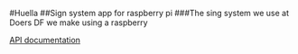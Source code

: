 #Huella
##Sign system app for raspberry pi
###The sing system we use at Doers DF we make using a raspberry

[API documentation](../../api/docs/Documentation.md)
 